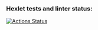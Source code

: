 ### Hexlet tests and linter status:
[![Actions Status](https://github.com/RomaMishchenko/qa-engineer-project-85/actions/workflows/hexlet-check.yml/badge.svg)](https://github.com/RomaMishchenko/qa-engineer-project-85/actions)